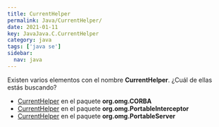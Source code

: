 ```yaml
---
title: CurrentHelper
permalink: Java/CurrentHelper/
date: 2021-01-11
key: JavaJava.C.CurrentHelper
category: java
tags: ['java se']
sidebar: 
  nav: java
---
```


Existen varios elementos con el nombre **CurrentHelper**. ¿Cuál de ellas estás buscando?
<ul>
<li><a href="/Java/CurrentHelper-org-omg-CORBA/">CurrentHelper</a> en el paquete <strong>org.omg.CORBA</strong></li>
<li><a href="/Java/CurrentHelper-org-omg-PortableInterceptor/">CurrentHelper</a> en el paquete <strong>org.omg.PortableInterceptor</strong></li>
<li><a href="/Java/CurrentHelper-org-omg-PortableServer/">CurrentHelper</a> en el paquete <strong>org.omg.PortableServer</strong></li>
<ul>
